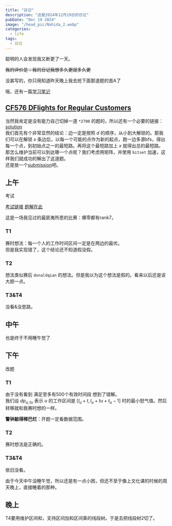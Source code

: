 ```yaml
---
title: "日记"
description: "这是2024年12月19日的日记"
pubDate: "Dec 19 2024"
image: "/head_pic/Nahida_2.webp"
categories:
  - life
tags:
  - 日记
---
```


聪明的人会发现我又断更了一天。

~~我的评价是：我的日记我想多久更就多久更~~

没甚写的，你只用知道昨天晚上我去抢下面那道题的首A了

哦，还有一篇[学习笔记](https://sigewinne.us/blog/%E7%9F%A9%E9%98%B5%E5%BF%AB%E9%80%9F%E5%B9%82%E5%AD%A6%E4%B9%A0%E7%AC%94%E8%AE%B0/)

## [CF576 DFlights for Regular Customers](https://codeforces.com/problemset/problem/576/D)

当然我肯定是没有能力自己切掉一道 `*2700` 的题的，所以还有一个必要的链接：[solution](https://www.luogu.com.cn/article/1a5gmndn)  
我们首先有个非常显然的结论：边一定是按照 $d$ 的顺序，从小到大解锁的。那我们可以在解锁 $x$ 条边后，以每一个可能的点作为新的起点，跑一边多源bfs，得出每一个点，到初始点之一的最短路。再将这个最短路加上 $x$ 就得出总的最短路。  
那怎么维护当前可以到达哪一个点呢？我们考虑用矩阵，并使用 `bitset` 加速，这样我们就成功的解出了这道题。  
还是放一个[submission](https://codeforces.com/contest/576/submission/297108749)吧。

## 上午

考试

[考试链接](https://local.cwoi.com.cn:8443/contest/C0670) [题解在此](https://gitee.com/ybz2010/OI/raw/main/exam/2024-12-19/1219%20C%E7%BB%84%E9%A2%98%E8%A7%A3.pdf)

这是一场我见过的最匪夷所思的比赛：爆零都有rank7。

### T1

赛时想法：每一个人的工作时间区间一定是在两边的最优。  
但是我实现错了，这个结论还不知道假没假。

### T2

想法类似赛后 `donaldqian` 的想法。但是我以为这个想法是假的。看来以后还是该大胆一点。

### T3&T4

没看&没思路。

## 中午

也是终于不用睡午觉了

## 下午

改题

### T1

由于没有看到 $\text{满足至多有500个有效时间段}$ 想到了错解。  
我们设 $dp_{u,tu}$ 表示 $u$ 的工作区间是 $[l_u + t,l_u + tu + t_u - 1]$ 时的最小怒气值。然后转移就和我赛时想的一样。

**警钟敲得稀巴烂**：开题一定看数据范围。

### T2

赛时想法是正确的。

### T3&T4

依旧没看。

由于今天中午没睡午觉，所以还是有一点小困，但还不至于像上文化课的时候的周天晚上，直接睡着的那种。

## 晚上

T4要用维护区间和，支持区间加和区间乘的线段树。于是去把线段树2切了。